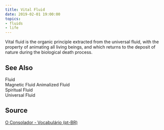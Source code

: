```yaml
---
title: Vital Fluid
date: 2019-02-01 19:00:00
topics:
- fluids
- life
---
```


Vital fluid is the organic principle extracted from the universal fluid, with
the property of animating all living beings, and which returns to the deposit
of nature during the biological death process.

## See Also
Fluid  
Magnetic Fluid
Animalized Fluid  
Spiritual Fluid  
Universal Fluid  

## Source
[O Consolador - Vocabulário (pt-BR)](http://www.oconsolador.com.br/linkfixo/vocabulario/principal.html)


